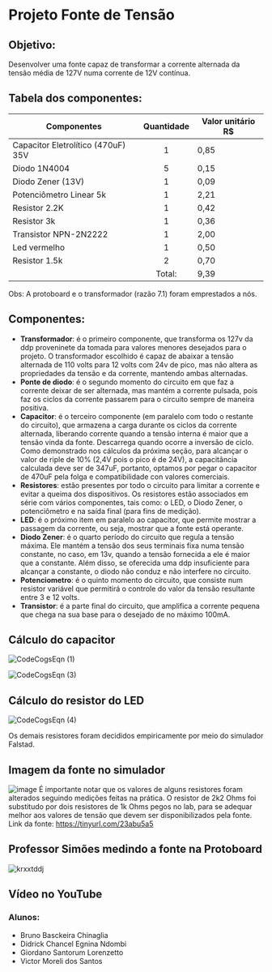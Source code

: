 # Projeto Fonte de Tensão
## Objetivo:
Desenvolver uma fonte capaz de transformar a corrente alternada da tensão média de 127V numa corrente de 12V contínua.

## Tabela dos componentes:
| Componentes | Quantidade | Valor unitário R$ |
|-------------|  :---:  |----------|
| Capacitor Eletrolítico (470uF) 35V       | 1 | 0,85 |
| Diodo 1N4004                             | 5 | 0,15 |
| Diodo Zener (13V)                        | 1 | 0,09 |
| Potenciômetro Linear 5k                  | 1 | 2,21 |
| Resistor 2.2K                            | 1 | 0,42 |
| Resistor 3k                              | 1 | 0,36 |
| Transistor NPN-2N2222                    | 1 | 2,00 |
| Led vermelho                             | 1 | 0,50 |
| Resistor 1.5k                            | 2 | 0,70 |
| | Total: | 9,39 |

Obs: A protoboard e o transformador (razão 7.1) foram emprestados a nós.

## Componentes:

* **Transformador**: é o primeiro componente, que transforma os 127v da ddp proveninete da tomada para valores menores desejados para o projeto. O transformador escolhido é capaz de abaixar a tensão alternada de 110 volts para 12 volts com 24v de pico, mas não altera as propriedades da tensão e da corrente, mantendo ambas alternadas.
* **Ponte de diodo**: é o segundo momento do circuito em que faz a corrente deixar de ser alternada, mas mantém a corrente pulsada, pois faz os ciclos da corrente passarem para o circuito sempre de maneira positiva.
* **Capacitor**: é o terceiro componente (em paralelo com todo o restante do circuito), que armazena a carga durante os ciclos da corrente alternada, liberando corrente quando a tensão interna é maior que a tensão vinda da fonte. Descarrega quando ocorre a inversão de ciclo. Como demonstrado nos cálculos da próxima seção, para alcançar o valor de riple de 10% (2,4V pois o pico é de 24V), a capacitância calculada deve ser de 347uF, portanto, optamos por pegar o capacitor de 470uF pela folga e compatibilidade con valores comerciais.
* **Resistores**: estão presentes por todo o circuito para limitar a corrente e evitar a queima dos dispositivos. Os resistores estão associados em série com vários componentes, tais como: o LED, o Diodo Zener, o potenciômetro e na saída final (para fins de medição).
* **LED**: é o próximo item em paralelo ao capacitor, que permite mostrar a passagem da corrente, ou seja, mostrar que a fonte está operante.
*  **Diodo Zener**: é o quarto período do circuito que regula a tensão máxima. Ele mantém a tensão dos seus terminais fixa numa tensão constante, no caso, em 13v, quando a tensão fornecida a ele é maior que a constante. Além disso, se oferecida uma ddp insuficiente para alcançar a constante, o diodo não conduz e não interfere no circuito.
*  **Potenciometro**: é o quinto momento do circuito, que consiste num resistor variável que permitirá o controle do valor da tensão resultante entre 3 e 12 volts.
*  **Transistor**: é a parte final do circuito, que amplifica a corrente pequena que chega na sua base para o desejado de no máximo 100mA. 

## Cálculo do capacitor

![CodeCogsEqn (1)](https://github.com/brunobchinaglia/Projeto-Eletronica/assets/89356201/29496c5c-e417-4be1-b4f2-5546c9cbe771)


![CodeCogsEqn (3)](https://github.com/brunobchinaglia/Projeto-Eletronica/assets/89356201/7a188a64-e19b-4c3a-be06-2f5ae6737534)


## Cálculo do resistor do LED

![CodeCogsEqn (4)](https://github.com/brunobchinaglia/Projeto-Eletronica/assets/89356201/9bf6d8d4-5291-4e64-a36c-125aa9267134)

Os demais resistores foram decididos empiricamente por meio do simulador Falstad.


## Imagem da fonte no simulador
![image](https://github.com/brunobchinaglia/Projeto-Eletronica/assets/89356201/4583e65e-1b09-4c39-90c7-f53b2e2b4452)
  É importante notar que os valores de alguns resistores foram alterados seguindo medições feitas na prática. O resistor de 2k2 Ohms foi substitudo por dois resistores de 1k Ohms pegos no lab, para se adequar melhor aos valores de tensão que devem ser disponibilizados pela fonte.
Link da fonte: https://tinyurl.com/23abu5a5

## Professor Simões medindo a fonte na Protoboard
![krxxtddj](https://github.com/brunobchinaglia/Projeto-Eletronica/assets/124844938/507c9743-61b4-45ac-a99a-6a84604367b4)




## Vídeo no YouTube

### Alunos:
* Bruno Basckeira Chinaglia
* Didrick Chancel Egnina Ndombi
* Giordano Santorum Lorenzetto
* Victor Moreli dos Santos
